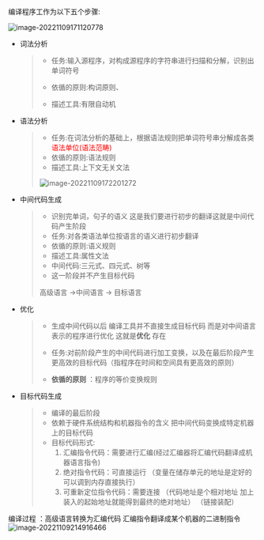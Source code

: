 编译程序工作为以下五个步骤:

![image-20221109171120778](https://typora-1309585281.cos.ap-guangzhou.myqcloud.com/img/image-20221109171120778.png)

* 词法分析

  > * 任务:输入源程序，对构成源程序的字符串进行扫描和分解，识别出单词符号
  >
  > * 依循的原则:构词原则、
  > * 描述工具:有限自动机

* 语法分析

  > * 任务:在词法分析的基础上，根据语法规则把单词符号串分解成各类<font color ='red'>语法单位(语法范畴)</font>
  > * 依循的原则:语法规则
  > * 描述工具:上下文无关文法
  >
  > ![image-20221109172201272](https://typora-1309585281.cos.ap-guangzhou.myqcloud.com/img/image-20221109172201272.png)

* 中间代码生成

  > * 识别完单词，句子的语义 这是我们要进行初步的翻译这就是中间代码产生阶段
  > * 任务:对各类语法单位按语言的语义进行初步翻译
  > * 依循的原则:语义规则
  > * 描述工具:属性文法
  > * 中间代码:三元式、四元式、树等
  > * 这一阶段并不产生目标代码  
  >
  > 高级语言 ->中间语言 -> 目标语言

* 优化

  > * 生成中间代码以后 编译工具并不直接生成目标代码 而是对中间语言表示的程序进行优化  这就是**优化** 存在
  >
  > * 任务:对前阶段产生的中间代码进行加工变换，以及在最后阶段产生更高效的目标代码（指程序在时间和空间具有更高效的原则）
  > * **依循的原则** ：程序的等价变换规则

* 目标代码生成

  > * 编译的最后阶段
  > * 依赖于硬件系统结构和机器指令的含义 把中间代码变换成特定机器上的目标代码
  > * 目标代码形式: 
  >   1. 汇编指令代码：需要进行汇编(经过汇编器将汇编代码翻译成机器语言指令)
  >   2. 绝对指令代码：可直接运行  （变量在储存单元的地址是定好的 可以调到内存直接执行）
  >   3. 可重新定位指令代码：需要连接 （代码地址是个相对地址 加上装入的起始地址就能得到最终的绝对地址） （链接装配）

编译过程 ：高级语言转换为汇编代码  汇编指令翻译成某个机器的二进制指令![image-20221109214916466](https://typora-1309585281.cos.ap-guangzhou.myqcloud.com/img/image-20221109214916466.png)

